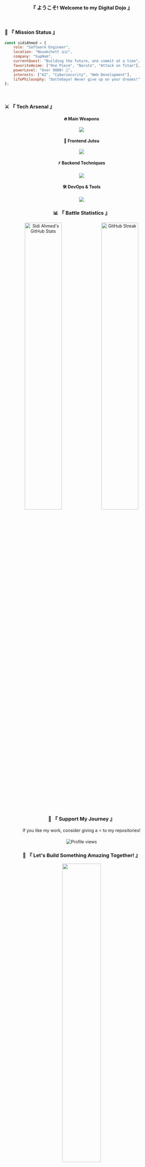 

<div align="center">
  
### 『 ようこそ! Welcome to my Digital Dojo 』
  

</div>
<br>



### 🎯 『 Mission Status 』

```javascript
const sidiAhmed = {
    role: "Software Engineer",
    location: "Nouakchott 🇲🇷",
    company: "SupNum",
    currentQuest: "Building the future, one commit at a time",
    favoriteAnime: ["One Piece", "Naruto", "Attack on Titan"],
    powerLevel: "Over 9000! 💪",
    interests: ["AI", "Cybersecurity", "Web Development"],
    lifePhilosophy: "Dattebayo! Never give up on your dreams!"
};
```

<br>

### ⚔️ 『 Tech Arsenal 』

<div align="center">

#### 🔥 Main Weapons
<img src="https://skillicons.dev/icons?i=js,react,nodejs,express,python,cpp&theme=dark&perline=8" />

#### 🎨 Frontend Jutsu
<img src="https://skillicons.dev/icons?i=html,css,tailwind,bootstrap,vite&theme=dark&perline=8" />

#### ⚡ Backend Techniques
<img src="https://skillicons.dev/icons?i=php,mongodb,mysql,redis&theme=dark&perline=8" />

#### 🛠️ DevOps & Tools
<img src="https://skillicons.dev/icons?i=git,github,linux,bash,vscode&theme=dark&perline=8" />

</div>



<div align="center">

### 📊 『 Battle Statistics 』

<img width="49%" src="https://github-readme-stats.vercel.app/api?username=sidiahmed&show_icons=true&theme=radical&hide_border=true&bg_color=0D1117&title_color=00D9FF&icon_color=00D9FF&text_color=FFFFFF" alt="Sidi Ahmed's GitHub Stats"/>
<img width="49%" src="https://github-readme-streak-stats.herokuapp.com?user=sidiahmed&theme=radical&hide_border=true&background=0D1117&ring=00D9FF&fire=FF6D00&currStreakLabel=00D9FF" alt="GitHub Streak"/>



</div>



<div align="center">

### 🌟 『 Support My Journey 』

If you like my work, consider giving a ⭐ to my repositories!

<img src="https://komarev.com/ghpvc/?username=sidiahmed&label=Profile%20Views&color=00D9FF&style=for-the-badge" alt="Profile views" />

### 💫 『 Let's Build Something Amazing Together! 』

<img src="https://media.giphy.com/media/ZVik7pBtu9dNS/giphy.gif" width="50%">

*"In the world of code, there are no limits—only possibilities waiting to be unlocked."*

</div>

---


